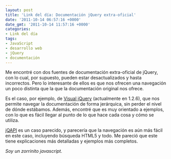 ```yaml
---
layout: post
title: 'Link del día: Documentación jQuery extra-oficial'
date: '2011-10-14 06:57:16 +0000'
date_gmt: '2011-10-14 11:57:16 +0000'
categories:
- Link del día
tags:
- JavaScript
- desarrollo web
- jQuery
- documentación
---
```


Me encontré con dos fuentes de documentación extra-oficial de jQuery, con lo cual, por supuesto, pueden estar desactualizados y hasta incorrectos. Pero lo interesante de ellos es que nos ofrecen una navegación un poco distinta que la que la documentación original nos ofrece.

Es el caso, por ejemplo, de [Visual jQuery](http://visualjquery.com/) (actualmente en 1.2.6), que nos permite navegar la documentación de forma jerárquica, sin perder el nivel de dónde estábamos. Además, encontré que es muy orientado a ejemplos, con lo que es fácil llegar al punto de lo que hace cada cosa y cómo se utiliza.

[jQAPI](http://jqapi.com/) es un caso parecido, y parecería que la navegación es aún más fácil en este caso, incluyendo búsqueda HTML5 y todo. Me pareció que este tiene explicaciones más detalladas y ejemplos más completos.

_Soy un zorrinito javascript._
